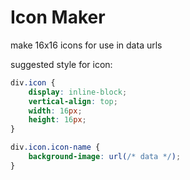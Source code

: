 # Icon Maker

make 16x16 icons for use in data urls

suggested style for icon:
```css
div.icon {
	display: inline-block;
	vertical-align: top;
	width: 16px;
	height: 16px;
}

div.icon.icon-name {
	background-image: url(/* data */);
}
```
